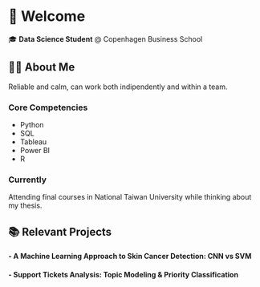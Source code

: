 # 👋 Welcome

🎓 **Data Science Student** @ Copenhagen Business School
  

## 🧑‍💼 About Me

Reliable and calm, can work both indipendently and within a team. 

### Core Competencies
- Python
- SQL
- Tableau
- Power BI
- R


### Currently 

Attending final courses in National Taiwan University while thinking about my thesis.


## 📚 Relevant Projects

#### - A Machine Learning Approach to Skin Cancer Detection: CNN vs SVM 
#### - Support Tickets Analysis: Topic Modeling & Priority Classification

